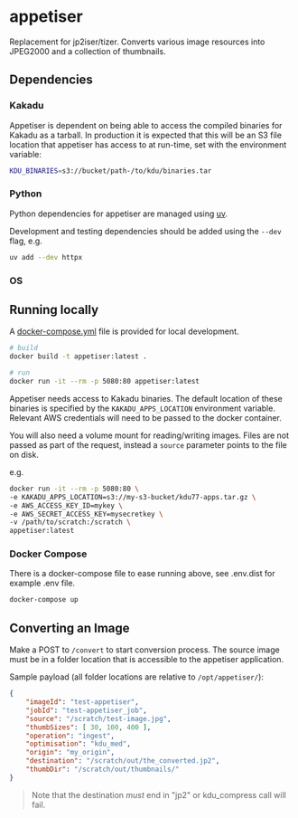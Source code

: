 # appetiser

Replacement for jp2iser/tizer. Converts various image resources into JPEG2000 and a collection of thumbnails.

## Dependencies

### Kakadu

Appetiser is dependent on being able to access the compiled binaries for Kakadu as a tarball. In production it is expected that this will be an S3 file location that appetiser has access to at run-time, set with the environment variable: 
```sh
KDU_BINARIES=s3://bucket/path-/to/kdu/binaries.tar
```

### Python 
Python dependencies for appetiser are managed using [uv](https://docs.astral.sh/uv/). 

Development and testing dependencies should be added using the `--dev` flag, e.g. 

```sh
uv add --dev httpx
```

### OS 
## Running locally

A [docker-compose.yml](./docker-compose.yml) file is provided for local development. 
```bash
# build
docker build -t appetiser:latest .

# run
docker run -it --rm -p 5080:80 appetiser:latest
```

Appetiser needs access to Kakadu binaries. The default location of these binaries is specified by the `KAKADU_APPS_LOCATION` environment variable. Relevant AWS credentials will need to be passed to the docker container.

You will also need a volume mount for reading/writing images. Files are not passed as part of the request, instead a `source` parameter points to the file on disk.

e.g.
```bash
docker run -it --rm -p 5080:80 \
-e KAKADU_APPS_LOCATION=s3://my-s3-bucket/kdu77-apps.tar.gz \
-e AWS_ACCESS_KEY_ID=mykey \
-e AWS_SECRET_ACCESS_KEY=mysecretkey \
-v /path/to/scratch:/scratch \
appetiser:latest
```

### Docker Compose

There is a docker-compose file to ease running above, see .env.dist for example .env file.

```bash
docker-compose up
```

## Converting an Image

Make a POST to `/convert` to start conversion process. The source image must be in a folder location that is accessible to the appetiser application.

Sample payload (all folder locations are relative to `/opt/appetiser/`):

```json
{
    "imageId": "test-appetiser",
    "jobId": "test-appetiser_job",
    "source": "/scratch/test-image.jpg",
    "thumbSizes": [ 30, 100, 400 ],
    "operation": "ingest",
    "optimisation": "kdu_med",
    "origin": "my_origin",
    "destination": "/scratch/out/the_converted.jp2",
    "thumbDir": "/scratch/out/thumbnails/"
}
```

> Note that the destination _must_ end in "jp2" or kdu_compress call will fail.
